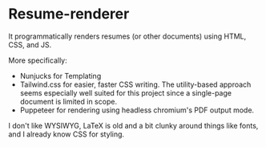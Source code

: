 # Resume-renderer
It programmatically renders resumes (or other documents) using HTML, CSS, and JS.

More specifically:
* Nunjucks for Templating
* Tailwind.css for easier, faster CSS writing. The utility-based approach seems especially well suited for this project since a single-page document is limited in scope.
* Puppeteer for rendering using headless chromium's PDF output mode.

I don't like WYSIWYG, LaTeX is old and a bit clunky around things like fonts, and I already know CSS for styling.